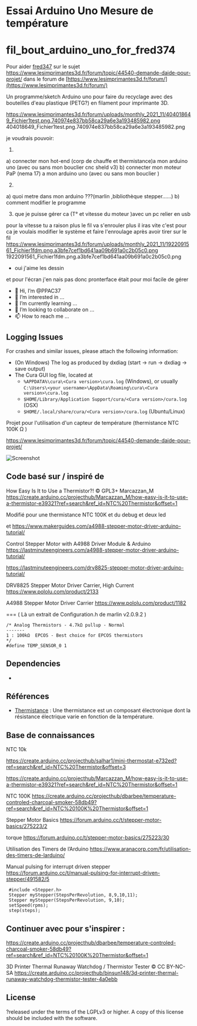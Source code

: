 Essai Arduino Uno Mesure de température 
====


# fil_bout_arduino_uno_for_fred374

Pour aider 
[fred347](https://www.lesimprimantes3d.fr/forum/profile/33156-fred347/) 
sur le sujet 
https://www.lesimprimantes3d.fr/forum/topic/44540-demande-daide-pour-projet/
dans le forum de [https://www.lesimprimantes3d.fr/forum/](https://www.lesimprimantes3d.fr/forum/)

Un programme/sketch Arduino uno pour faire du recyclage avec des bouteilles d'eau plastique (PETG?) en filament pour imprimante 3D.

https://www.lesimprimantes3d.fr/forum/uploads/monthly_2021_11/404018649_Fichier1test.png.740974e837bb58ca29a6e3a193485982.png
404018649_Fichier1test.png.740974e837bb58ca29a6e3a193485982.png

 je voudrais pouvoir: 

1)
a) connecter mon hot-end (corp de chauffe et thermistance)a mon arduino uno (avec ou sans mon bouclier cnc sheld v3)
b) connecter mon moteur PaP (nema 17) a mon arduino uno (avec ou sans mon bouclier )

2)
a) quoi metre dans mon arduino ???(marlin ,bibliothèque stepper......)
b) comment modifier le programme 

3) que je puisse gérer ca (T° et vitesse du moteur )avec un pc relier en usb 


pour la vitesse tu a raison plus le fil va s'enrouler plus il iras vite c'est 
pour ca je voulais modifier le système et faire l'enroulage après avoir tirer sur le fil 
https://www.lesimprimantes3d.fr/forum/uploads/monthly_2021_11/1922091561_Fichier1fdm.png.a3bfe7cef1bd641aa09b691a0c2b05c0.png
1922091561_Fichier1fdm.png.a3bfe7cef1bd641aa09b691a0c2b05c0.png
* oui j'aime les dessin 

et pour l'écran j'en nais pas donc pronterface était pour moi facile de gérer 



- 👋 Hi, I’m @PPAC37
- 👀 I’m interested in ...
- 🌱 I’m currently learning ...
- 💞️ I’m looking to collaborate on ...
- 📫 How to reach me ...

<!---
PPAC37/PPAC37 is a ✨ special ✨ repository because its `README.md` (this file) appears on your GitHub profile.
You can click the Preview link to take a look at your changes.
--->

Logging Issues
------------
For crashes and similar issues, please attach the following information:

* (On Windows) The log as produced by dxdiag (start -> run -> dxdiag -> save output)
* The Cura GUI log file, located at
  * `%APPDATA%\cura\<Cura version>\cura.log` (Windows), or usually `C:\Users\<your username>\AppData\Roaming\cura\<Cura version>\cura.log`
  * `$HOME/Library/Application Support/cura/<Cura version>/cura.log` (OSX)
  * `$HOME/.local/share/cura/<Cura version>/cura.log` (Ubuntu/Linux)



Projet pour l'utilisation d'un capteur de température (thermistance NTC 100K Ω )


https://www.lesimprimantes3d.fr/forum/topic/44540-demande-daide-pour-projet/

![Screenshot](README-logo.PNG)


Code basé sur / inspiré de 
--------

How Easy Is It to Use a Thermistor?! © GPL3+ 
Marcazzan_M
https://create.arduino.cc/projecthub/Marcazzan_M/how-easy-is-it-to-use-a-thermistor-e39321?ref=search&ref_id=NTC%20Thermistor&offset=1

Modifié pour une thermistance NTC 100K et du debug et deux led 

et 
https://www.makerguides.com/a4988-stepper-motor-driver-arduino-tutorial/

Control Stepper Motor with A4988 Driver Module & Arduino
https://lastminuteengineers.com/a4988-stepper-motor-driver-arduino-tutorial/

https://lastminuteengineers.com/drv8825-stepper-motor-driver-arduino-tutorial/


DRV8825 Stepper Motor Driver Carrier, High Current
https://www.pololu.com/product/2133

A4988 Stepper Motor Driver Carrier
https://www.pololu.com/product/1182


=== 
( Là un extrait de Configuration.h de marlin v2.0.9.2 )
```
/* Analog Thermistors - 4.7kΩ pullup - Normal
-------
1 : 100kΩ  EPCOS - Best choice for EPCOS thermistors
*/
#define TEMP_SENSOR_0 1
```


Dependencies
------------
*



Références
------------
* [Thermistance](https://fr.wikipedia.org/wiki/Thermistance) : Une thermistance est un composant électronique dont la résistance électrique varie en fonction de la température.


Base de connaissances
------------


NTC 10k

https://create.arduino.cc/projecthub/salhar1/mini-thermostat-e732ed?ref=search&ref_id=NTC%20Thermistor&offset=3

https://create.arduino.cc/projecthub/Marcazzan_M/how-easy-is-it-to-use-a-thermistor-e39321?ref=search&ref_id=NTC%20Thermistor&offset=1


NTC 100K
https://create.arduino.cc/projecthub/dbarbee/temperature-controled-charcoal-smoker-58db49?ref=search&ref_id=NTC%20100K%20Thermistor&offset=1



Stepper Motor Basics
https://forum.arduino.cc/t/stepper-motor-basics/275223/2

torque
https://forum.arduino.cc/t/stepper-motor-basics/275223/30


Utilisation des Timers de l’Arduino
https://www.aranacorp.com/fr/utilisation-des-timers-de-larduino/

Manual pulsing for interrupt driven stepper
https://forum.arduino.cc/t/manual-pulsing-for-interrupt-driven-stepper/491582/5

  

```
 #include <Stepper.h>
 Stepper myStepper(StepsPerRevolution, 8,9,10,11);
 Stepper myStepper(StepsPerRevolution, 9,10);
 setSpeed(rpms);
 step(steps);

```
 
Continuer avec pour s'inspirer :
------------

https://create.arduino.cc/projecthub/dbarbee/temperature-controled-charcoal-smoker-58db49?ref=search&ref_id=NTC%20100K%20Thermistor&offset=1
  
3D Printer Thermal Runaway Watchdog / Thermistor Tester © CC BY-NC-SA
https://create.arduino.cc/projecthub/binsun148/3d-printer-thermal-runaway-watchdog-thermistor-tester-4a0ebb
  



License
----------------
?released under the terms of the LGPLv3 or higher. A copy of this license should be included with the software.